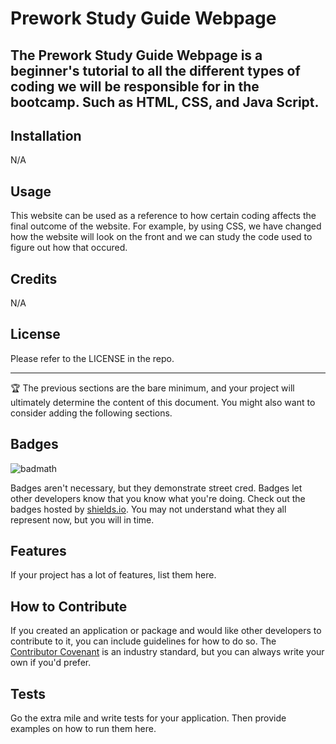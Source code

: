 # Prework Study Guide Webpage

## The Prework Study Guide Webpage is a beginner's tutorial to all the different types of coding we will be responsible for in the bootcamp. Such as HTML, CSS, and Java Script.

## Installation

N/A

## Usage

This website can be used as a reference to how certain coding affects the final outcome of the website. For example, by using CSS, we have changed how the website will look on the front and we can study the code used to figure out how that occured.

## Credits

N/A

## License

Please refer to the LICENSE in the repo.

---

🏆 The previous sections are the bare minimum, and your project will ultimately determine the content of this document. You might also want to consider adding the following sections.

## Badges

![badmath](https://img.shields.io/github/languages/top/nielsenjared/badmath)

Badges aren't necessary, but they demonstrate street cred. Badges let other developers know that you know what you're doing. Check out the badges hosted by [shields.io](https://shields.io/). You may not understand what they all represent now, but you will in time.

## Features

If your project has a lot of features, list them here.

## How to Contribute

If you created an application or package and would like other developers to contribute to it, you can include guidelines for how to do so. The [Contributor Covenant](https://www.contributor-covenant.org/) is an industry standard, but you can always write your own if you'd prefer.

## Tests

Go the extra mile and write tests for your application. Then provide examples on how to run them here.